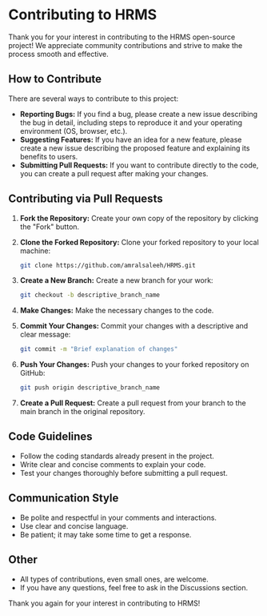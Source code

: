 # Contributing to HRMS

Thank you for your interest in contributing to the HRMS open-source project! We appreciate community contributions and strive to make the process smooth and effective.

## How to Contribute

There are several ways to contribute to this project:

*   **Reporting Bugs:** If you find a bug, please create a new issue describing the bug in detail, including steps to reproduce it and your operating environment (OS, browser, etc.).
*   **Suggesting Features:** If you have an idea for a new feature, please create a new issue describing the proposed feature and explaining its benefits to users.
*   **Submitting Pull Requests:** If you want to contribute directly to the code, you can create a pull request after making your changes.

## Contributing via Pull Requests

1.  **Fork the Repository:** Create your own copy of the repository by clicking the "Fork" button.
2.  **Clone the Forked Repository:** Clone your forked repository to your local machine:

    ```bash
    git clone https://github.com/amralsaleeh/HRMS.git
    ```

3.  **Create a New Branch:** Create a new branch for your work:

    ```bash
    git checkout -b descriptive_branch_name
    ```

4.  **Make Changes:** Make the necessary changes to the code.
5.  **Commit Your Changes:** Commit your changes with a descriptive and clear message:

    ```bash
    git commit -m "Brief explanation of changes"
    ```

6.  **Push Your Changes:** Push your changes to your forked repository on GitHub:

    ```bash
    git push origin descriptive_branch_name
    ```

7.  **Create a Pull Request:** Create a pull request from your branch to the main branch in the original repository.

## Code Guidelines

*   Follow the coding standards already present in the project.
*   Write clear and concise comments to explain your code.
*   Test your changes thoroughly before submitting a pull request.

## Communication Style

*   Be polite and respectful in your comments and interactions.
*   Use clear and concise language.
*   Be patient; it may take some time to get a response.

## Other

*   All types of contributions, even small ones, are welcome.
*   If you have any questions, feel free to ask in the Discussions section.

Thank you again for your interest in contributing to HRMS!
